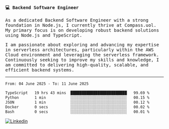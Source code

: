 
<samp>
  
#### 💻 Backend Software Engineer

As a dedicated Backend Software Engineer with a strong foundation in Node.js, I currently thrive at Compass.uol. My primary focus is on developing robust backend solutions using Node.js and TypeScript.

I am passionate about exploring and advancing my expertise in serverless architectures, particularly within the AWS Cloud environment and leveraging the serverless framework. Continuously seeking to improve my skills and knowledge, I am committed to delivering high-quality, scalable, and efficient backend systems.

---

<!--START_SECTION:waka-->

```txt
From: 04 June 2025 - To: 11 June 2025

TypeScript   19 hrs 43 mins  █████████████████████████   99.69 %
Python       1 min           ░░░░░░░░░░░░░░░░░░░░░░░░░   00.15 %
JSON         1 min           ░░░░░░░░░░░░░░░░░░░░░░░░░   00.12 %
Docker       0 secs          ░░░░░░░░░░░░░░░░░░░░░░░░░   00.02 %
Bash         0 secs          ░░░░░░░░░░░░░░░░░░░░░░░░░   00.01 %
```

<!--END_SECTION:waka-->
  
</samp>

[![Linkedin](https://img.shields.io/badge/-Mateus%20Garcia-c080ff?style=flat-square&logo=Linkedin&logoColor=white&link=https://www.linkedin.com/in/mpgxc)](https://www.linkedin.com/in/mateusogarcia) 
